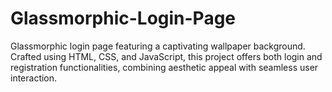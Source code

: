 # Glassmorphic-Login-Page
Glassmorphic login page featuring a captivating wallpaper background. Crafted using HTML, CSS, and JavaScript, this project offers both login and registration functionalities, combining aesthetic appeal with seamless user interaction.
